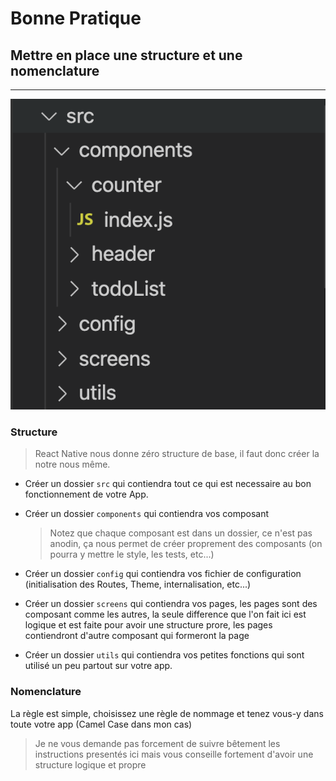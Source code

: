 # Bonne Pratique

## Mettre en place une structure et une  nomenclature
---
![Nomenclature](./assets/nomenclature.png)

### Structure

>React Native nous donne zéro structure de base, il faut donc créer la notre nous même.

* Créer un dossier ```src``` qui contiendra tout ce qui est necessaire au bon fonctionnement de votre App.

* Créer un dossier ```components``` qui contiendra vos composant
    > Notez que chaque composant est dans un dossier, ce n'est pas anodin, ça nous permet de créer proprement des composants (on pourra y mettre le style, les tests, etc...) 

* Créer un dossier ```config``` qui contiendra vos fichier de configuration (initialisation des Routes, Theme, internalisation, etc...)

* Créer un dossier ```screens``` qui contiendra vos pages, les pages sont des composant comme les autres, la seule difference que l'on fait ici est logique et est faite pour avoir une structure prore, les pages contiendront d'autre composant qui formeront la page

* Créer un dossier ```utils``` qui contiendra vos petites fonctions qui sont utilisé un peu partout sur votre app.

### Nomenclature

La règle est simple, choisissez une règle de nommage et tenez vous-y dans toute votre app (Camel Case dans mon cas)


> Je ne vous demande pas forcement de suivre bêtement les instructions presentés ici mais vous conseille fortement d'avoir une structure logique et propre